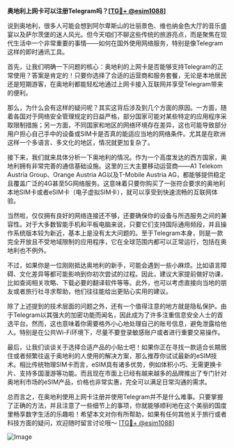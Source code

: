 **奥地利上网卡可以注册Telegram吗？[[TG💪+ @esim1088](https://t.me/s/esim1088)]**

说到奥地利，很多人可能会想到阿尔卑斯山的壮丽景色、维也纳金色大厅的音乐盛宴以及萨尔茨堡的迷人风光。但今天咱们不聊这些传统的旅游亮点，而是聚焦在现代生活中一个非常重要的事情——如何在国外使用网络服务，特别是像Telegram这样的即时通讯工具。

首先，让我们明确一下问题的核心：奥地利的上网卡是否能够支持Telegram的正常使用？答案是肯定的！只要你选择了合适的运营商和服务套餐，无论是本地居民还是短期游客，在奥地利都能轻松地通过上网卡接入互联网并享受Telegram带来的便利。

那么，为什么会有这样的疑问呢？其实这背后涉及到几个方面的原因。一方面，随着各国对于网络安全管理规定的日益严格，部分国家可能对某些特定的应用程序采取限制措施；另一方面，不同国家和地区的网络环境存在差异，这也可能导致部分用户担心自己手中的设备或SIM卡是否真的能适应当地的网络条件。尤其是在欧洲这样一个多语言、多文化的地区，情况就更加复杂了。

接下来，我们就来具体分析一下奥地利的情况。作为一个高度发达的西方国家，奥地利拥有非常完善的通信基础设施。这里的三大主要移动运营商——A1 Telekom Austria Group、Orange Austria AG以及T-Mobile Austria AG，都能够提供稳定且覆盖广泛的4G甚至5G网络服务。这意味着只要你购买了一张符合要求的奥地利本地SIM卡或者eSIM卡（电子虚拟SIM卡），就可以享受到快速流畅的互联网体验。

当然啦，仅仅拥有良好的网络连接还不够，还要确保你的设备与所选服务之间的兼容性。对于大多数智能手机和平板电脑来说，只要它们支持国际通用频段，并且操作系统版本较为新近，基本上是没有太大问题的。至于Telegram本身，则是一款完全开放且不受地域限制的应用程序，它在全球范围内都可以正常运行，包括在奥地利也不例外。

不过，如果你是一位刚刚抵达奥地利的新手，可能会遇到一些小麻烦。比如语言障碍、文化差异等都可能影响到你初次尝试的过程。因此，建议大家提前做好功课，比如查阅相关攻略、下载必要的翻译软件等等。此外，也可以考虑直接向当地的朋友或者旅行社寻求帮助，他们往往能给出更贴心实用的建议。

除了上述提到的技术层面的问题之外，还有一个值得注意的地方就是隐私保护。由于Telegram以其强大的加密功能而闻名，因此成为了许多注重信息安全人士的首选平台。然而，这也意味着你需要格外小心地处理自己的账号信息，避免泄露给他人。特别是在公共Wi-Fi环境下，尽量不要登录敏感账户或者进行重要交易操作。

最后，让我们谈谈关于选择合适产品的小贴士吧！如果你正在寻找一款适合长期居住或者频繁往返于奥地利的人使用的解决方案，那么推荐你试试最新的eSIM技术。相比传统物理SIM卡而言，eSIM具有诸多优势，例如体积小巧、无需更换卡片、支持多国漫游等功能。而且现在市面上已经有越来越多的品牌推出了专门针对奥地利市场的eSIM产品，价格也非常实惠，完全可以满足日常沟通的需求。

总而言之，在奥地利使用上网卡注册并使用Telegram并不是什么难事。只要掌握了正确的方法，并且注意了一些细节上的事项，你就能够顺利地在这个美丽的国度里畅享数字生活的乐趣啦！希望本文对你有所帮助，如果有任何其他关于旅行或者科技方面的疑问，欢迎随时留言讨论哦～ [[TG💪+ @esim1088](https://t.me/s/esim1088)]

![Image](https://i.postimg.cc/4NQfJmqS/Snipaste-2025-05-13-00-14-12.png)